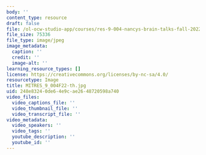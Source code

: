 ```yaml
---
body: ''
content_type: resource
draft: false
file: /ol-ocw-studio-app/courses/res-9-004-nancys-brain-talks-fall-2022/mitres_9_004f22-th.jpg
file_size: 75336
file_type: image/jpeg
image_metadata:
  caption: ''
  credit: ''
  image-alt: ''
learning_resource_types: []
license: https://creativecommons.org/licenses/by-nc-sa/4.0/
resourcetype: Image
title: MITRES_9_004F22-th.jpg
uid: 248e8324-0de6-4e9c-ae26-48720598a740
video_files:
  video_captions_file: ''
  video_thumbnail_file: ''
  video_transcript_file: ''
video_metadata:
  video_speakers: ''
  video_tags: ''
  youtube_description: ''
  youtube_id: ''
---
```

